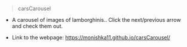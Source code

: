 > carsCarousel

* A carousel of images of lamborghinis.. Click the next/previous arrow and check them out.

* Link to the webpage: https://monishka11.github.io/carsCarousel/